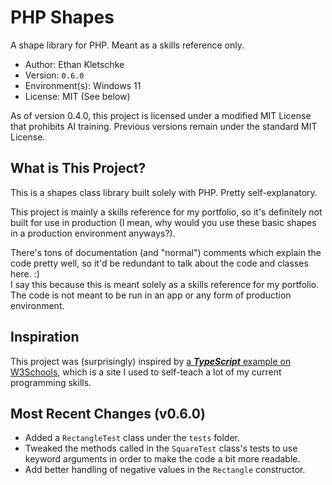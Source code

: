 # PHP Shapes

A shape library for PHP. Meant as a skills reference only.

- Author: Ethan Kletschke
- Version: `0.6.0`
- Environment(s): Windows 11
- License: MIT (See below)

As of version 0.4.0, this project is licensed under a modified MIT License that prohibits AI training.
Previous versions remain under the standard MIT License.

## What is This Project?

This is a shapes class library built solely with PHP. Pretty self-explanatory.

This project is mainly a skills reference for my portfolio, so it's definitely not built
for use in production (I mean, why would you use these basic shapes in a production
environment anyways?). 

There's tons of documentation (and "normal") comments which explain the code pretty well, 
so it'd be redundant to talk about the code and classes here. :)  
I say this because this is meant solely as a skills reference for my portfolio.
The code is not meant to be run in an app or any form of production environment.

## Inspiration

This project was (surprisingly) inspired by 
[a _**TypeScript**_ example on W3Schools](https://www.w3schools.com/typescript/typescript_classes.php#:~:text=the%20implements%20keyword.-,Example,-interface%20Shape%20%7B),
which is a site I used to self-teach a lot of my current
programming skills.

## Most Recent Changes (v0.6.0)

- Added a `RectangleTest` class under the `tests` folder.
- Tweaked the methods called in the `SquareTest` class's tests 
  to use keyword arguments in order to make the code a bit more readable.
- Add better handling of negative values in the `Rectangle` constructor.

